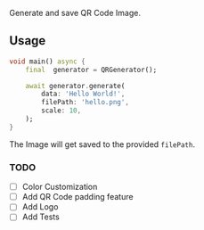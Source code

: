 Generate and save QR Code Image.

## Usage

```dart
void main() async {
	final  generator = QRGenerator();

	await generator.generate(
		data: 'Hello World!',
		filePath: 'hello.png',
		scale: 10,
	);
}
```

The Image will get saved to the provided `filePath`.

### TODO

- [ ] Color Customization
- [ ] Add QR Code padding feature
- [ ] Add Logo
- [ ] Add Tests
